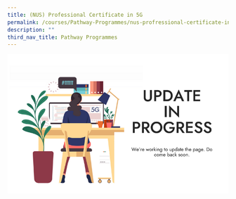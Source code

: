 ```yaml
---
title: (NUS) Professional Certificate in 5G
permalink: /courses/Pathway-Programmes/nus-profressional-certificate-in-5g/
description: ""
third_nav_title: Pathway Programmes
---
```


![Update in progress](/images/banners-and-logos/Webpage%20Update-S.png)